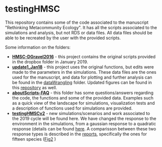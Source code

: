 # testingHMSC

This repository contains some of the code associated to the manuscript "Rethinking Metacommunity Ecology". It has all the scripts associated to the simulations and analysis, but not RDS or data files. All data files should be able to be recreated by the user with the provided scripts. 


Some information on the folders:  
* [**HMSC-DGravel2016**](https://github.com/javirudolph/testingHMSC/tree/master/hmsc-DGravel2016) - this project contains the original scripts provided in the dropbox folder in January 2019.  
* [**update1_Jan18**](https://github.com/javirudolph/testingHMSC/tree/master/update1_jan18) - this project uses the original functions, but edits were made to the parameters in the simulations. These data files are the ones used for the manuscript, and data for plotting and further analysis can be found in the [dataWrangling](https://github.com/javirudolph/testingHMSC/tree/master/update1_jan18/dataWrangling) folder. Updated figures can be found in this [repository](https://github.com/javirudolph/testingHMSC/tree/master/update1_jan18/newFigures/allFigs) as well.    
* [**aboutScripts-FAQ**](https://github.com/javirudolph/testingHMSC/tree/master/aboutScripts-FAQ) - this folder has some questions/answers regarding the code, the functions and some of the provided data. Examples such as a quick view of the landscape for simulations, visualization tests and a description of functions used for simulations are provided.    
* [**testingHMSCv2**](https://github.com/javirudolph/testingHMSC/tree/master/testingHMSCv2) - new simulations/scenarios and work associated to the 2019 cycle will be found here. We have changed the response to the environment in the simulations, from a gaussian response to a quadratic response (details can be found [here](https://github.com/javirudolph/testingHMSC/blob/master/aboutScripts-FAQ/environmentOnSpeciesOccupancy.md). A comparisson between these two response types is described in the [reports](https://github.com/javirudolph/testingHMSC/tree/master/testingHMSCv2/reports), specifically the ones for fifteen species ([Fig2](https://github.com/javirudolph/testingHMSC/blob/master/testingHMSCv2/reports/fifteen_spp_figure2.md) )
